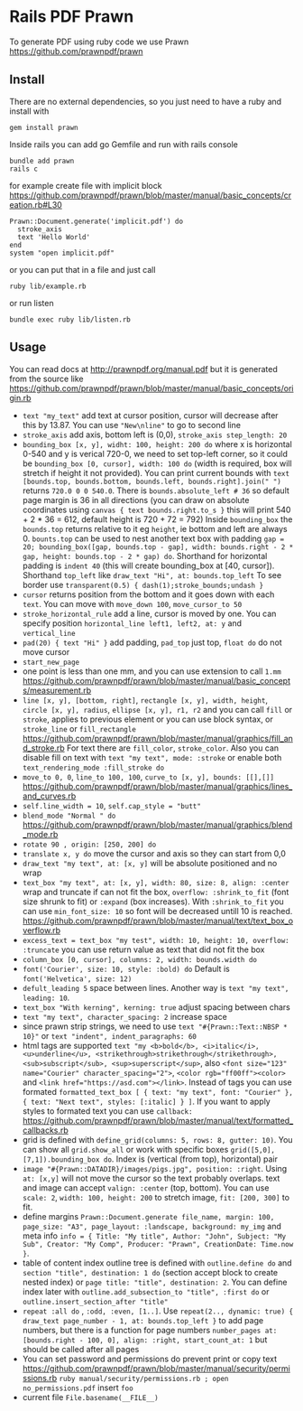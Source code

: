 # Rails PDF Prawn

To generate PDF using ruby code we use Prawn https://github.com/prawnpdf/prawn

## Install

There are no external dependencies, so you just need to have a ruby and install
with

```
gem install prawn
```

Inside rails you can add go Gemfile and run with rails console
```
bundle add prawn
rails c
```

for example create file with implicit block
https://github.com/prawnpdf/prawn/blob/master/manual/basic_concepts/creation.rb#L30
```
Prawn::Document.generate('implicit.pdf') do
  stroke_axis
  text 'Hello World'
end
system "open implicit.pdf"
```

or you can put that in a file and just call
```
ruby lib/example.rb
```

or run listen
```
bundle exec ruby lib/listen.rb
```

## Usage

You can read docs at http://prawnpdf.org/manual.pdf but it is generated from the
source like https://github.com/prawnpdf/prawn/blob/master/manual/basic_concepts/origin.rb

* `text "my_text"` add text at cursor position, cursor will decrease after this
  by 13.87.
  You can use `"New\nline"` to go to second line
* `stroke_axis` add axis, bottom left is (0,0), `stroke_axis step_length: 20`
* `bounding_box [x, y], widht: 100, height: 200 do` where x is horizontal 0-540
  and y is verical 720-0, we need to set top-left corner, so it could be
  `bounding_box [0, cursor], width: 100 do` (width is required, box will
  stretch if height it not provided). You can print
  current bounds with `text [bounds.top, bounds.bottom, bounds.left,
  bounds.right].join(" ")` returns `720.0 0 0 540.0`. There is
  `bounds.absolute_left # 36` so default page margin is 36 in all directions
  (you can draw on absolute coordinates using `canvas { text bounds.right.to_s
  }` this will print 540 + 2 * 36 = 612, default height is 720 + 72 = 792)
  Inside `bounding_box` the `bounds.top` returns relative to it eg `height`, ie
  bottom and left are always 0. `bounts.top` can be used to nest another text
  box with padding `gap = 20; bounding_box([gap, bounds.top - gap], width:
  bounds.right - 2 * gap, height: bounds.top - 2 * gap) do`. Shorthand for
  horizontal padding is `indent 40` (this will create bounding_box at [40,
  cursor]). Shorthand `top_left` like `draw_text "Hi", at: bounds.top_left`
  To see border use `transparent(0.5) { dash(1);stroke_bounds;undash }`
* `cursor` returns position from the bottom and it goes down with each `text`.
  You can move with `move_down 100`, `move_cursor_to 50`
* `stroke_horizontal_rule` add a line, cursor is moved by one. You can specify
  position `horizontal_line left1, left2, at: y` and `vertical_line`
* `pad(20) { text "Hi" }` add padding, `pad_top` just top, `float do` do not
  move cursor
* `start_new_page`
* one point is less than one mm, and you can use extension to call `1.mm`
  https://github.com/prawnpdf/prawn/blob/master/manual/basic_concepts/measurement.rb
* `line [x, y], [bottom, right]`, `rectangle [x, y], width, height`,
  `circle [x, y], radius`, `ellipse [x, y], r1, r2` and you can call
  `fill` or `stroke`, applies to previous element or you can use block syntax,
  or `stroke_line` or `fill_rectangle`
  https://github.com/prawnpdf/prawn/blob/master/manual/graphics/fill_and_stroke.rb
  For text there are `fill_color`, `stroke_color`. Also you can disable fill on
  text with `text "my text", mode: :stroke` or enable both `text_rendering_mode
  :fill_stroke do`
* `move_to 0, 0`, `line_to 100, 100`, `curve_to [x, y], bounds: [[],[]]`
  https://github.com/prawnpdf/prawn/blob/master/manual/graphics/lines_and_curves.rb
* `self.line_width = 10`, `self.cap_style = "butt"`
* `blend_mode "Normal " do` https://github.com/prawnpdf/prawn/blob/master/manual/graphics/blend_mode.rb
* `rotate 90 , origin: [250, 200] do`
* `translate x, y do` move the cursor and axis so they can start from 0,0
* `draw_text "my text", at: [x, y]` will be absolute positioned and no wrap
* `text_box "my text", at: [x, y], width: 80, size: 8, align: :center` wrap and
  truncate if can not fit the box, `overflow: :shrink_to_fit` (font size shrunk
  to fit) or `:expand` (box increases). With `:shrink_to_fit` you can use
  `min_font_size: 10` so font will be decreased untill 10 is reached.
  https://github.com/prawnpdf/prawn/blob/master/manual/text/text_box_overflow.rb
* `excess_text = text_box "my test", width: 10, height: 10, overflow: :truncate`
  you can use return value as text that did not fit the box
* `column_box [0, cursor], columns: 2, width: bounds.width do`
* `font('Courier', size: 10, style: :bold) do` Default is `font('Helvetica',
  size: 12)`
* `defult_leading 5` space between lines. Another way is `text "my text",
  leading: 10`.
* `text_box "With kerning", kerning: true` adjust spacing between chars
* `text "my text", character_spacing: 2` increase space
* since prawn strip strings, we need to use `text "#{Prawn::Text::NBSP * 10}"`
  or `text "indent", indent_paragraphs: 60`
* html tags are supported `text "my <b>bold</b>, <i>italic</i>,
  <u>underline</u>, <strikethrough>strikethrough</strikethrough>,
  <sub>subscript</sub>, <sup>superscript</sup>`, also `<font size="123"
  name="Courier" character_spacing="2">`, `<color rgb="ff00ff"><color>` and
  `<link href="https://asd.com"></link>`. Instead of tags you can use formated
  `formatted_text_box [ { text: "my text", font: "Courier" }, { text: "Next
  text", styles: [:italic] } ]`. If you want to apply styles to formated text
  you can use `callback:`
  https://github.com/prawnpdf/prawn/blob/master/manual/text/formatted_callbacks.rb
* grid is defined with `define_grid(columns: 5, rows: 8, gutter: 10)`. You can
  show all `grid.show_all` or work with specific boxes `grid([5,0],
  [7,1]).bounding_box do`. Index is (vertical (from top), horizontal) pair
* `image "#{Prawn::DATADIR}/images/pigs.jpg", position: :right`. Using `at:
  [x,y]` will not move the cursor so the text probably overlaps.
  text and image can accept `valign: :center` (top, bottom). You can use `scale:
  2`, `width: 100, height: 200` to stretch image, `fit: [200, 300]` to fit.
* define margins `Prawn::Document.generate file_name, margin: 100, page_size:
  "A3", page_layout: :landscape, background: my_img` and meta info `info = {
  Title: "My title", Author: "John", Subject: "My Sub", Creator: "My Comp",
  Producer: "Prawn", CreationDate: Time.now }`.
* table of content index outline tree is defined with `outline.define do` and
  `section "title", destination: 1 do` (section accept block to create nested
  index) or `page title: "title", destination: 2`. You can define index later
  with `outline.add_subsection_to "title", :first do` or
  `outline.insert_section_after "title"`
* `repeat :all do` , `:odd, :even, [1..]`. Use `repeat(2.., dynamic: true) {
  draw_text page_number - 1, at: bounds.top_left }` to add page numbers, but
  there is a function for page numbers `number_pages at: [bounds.right - 100,
  0], align: :right, start_count_at: 1` but should be called after all pages
* You can set password and permissions do prevent print or copy text
  https://github.com/prawnpdf/prawn/blob/master/manual/security/permissions.rb
  `ruby manual/security/permissions.rb ; open no_permissions.pdf` insert `foo`
* current file `File.basename(__FILE__)`
